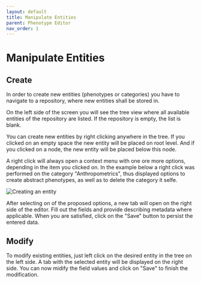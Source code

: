 ```yaml
---
layout: default
title: Manipulate Entities
parent: Phenotype Editor
nav_order: 1
---
```


# Manipulate Entities

## Create
In order to create new entities (phenotypes or categories) you have to navigate to a repository, where new entities shall be stored in.

On the left side of the screen you will see the tree view where all available entities of the repository are listed. If the repository is empty, the list is blank.

You can create new entities by right clicking anywhere in the tree. If you clicked on an empty space the new entity will be placed on root level. And if you clicked on a node, the new entity will be placed below this node.

A right click will always open a context menu with one ore more options, depending in the item you clicked on. In the example below a right click was performed on the category "Anthropometrics", thus displayed options to create abstract phenotypes, as well as to delete the category it selfe.

![Creating an entity](/assets/images/phenotype-editor-create.png)

After selecting on of the proposed options, a new tab will open on the right side of the editor. Fill out the fields and provide describing metadata where applicable. When you are satisfied, click on the "Save" button to persist the entered data.

## Modify
To modify existing entities, just left click on the desired entity in the tree on the left side. A tab with the selected entity will be displayed on the right side. You can now midify the field values and click on "Save" to finish the modification.
